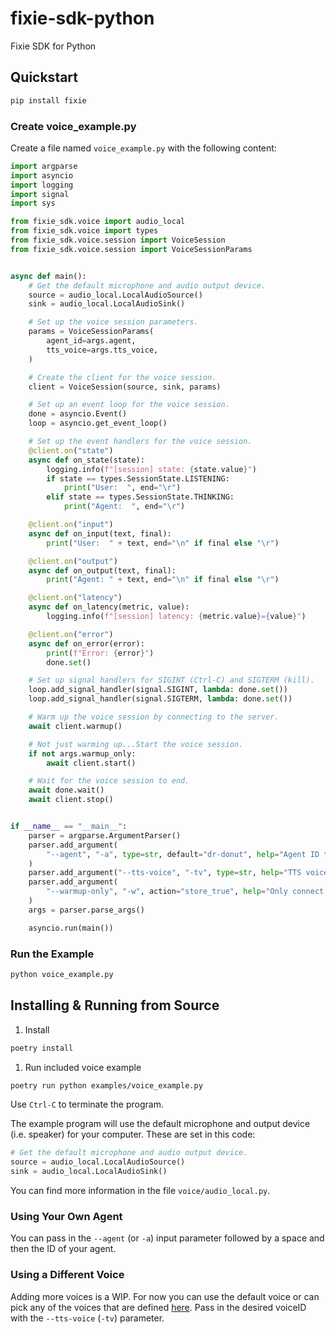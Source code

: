 # fixie-sdk-python
Fixie SDK for Python


## Quickstart

```bash
pip install fixie
```

### Create voice_example.py

Create a file named `voice_example.py` with the following content:

```python
import argparse
import asyncio
import logging
import signal
import sys

from fixie_sdk.voice import audio_local
from fixie_sdk.voice import types
from fixie_sdk.voice.session import VoiceSession
from fixie_sdk.voice.session import VoiceSessionParams


async def main():
    # Get the default microphone and audio output device.
    source = audio_local.LocalAudioSource()
    sink = audio_local.LocalAudioSink()

    # Set up the voice session parameters.
    params = VoiceSessionParams(
        agent_id=args.agent,
        tts_voice=args.tts_voice,
    )

    # Create the client for the voice session.
    client = VoiceSession(source, sink, params)

    # Set up an event loop for the voice session.
    done = asyncio.Event()
    loop = asyncio.get_event_loop()

    # Set up the event handlers for the voice session.
    @client.on("state")
    async def on_state(state):
        logging.info(f"[session] state: {state.value}")
        if state == types.SessionState.LISTENING:
            print("User:  ", end="\r")
        elif state == types.SessionState.THINKING:
            print("Agent:  ", end="\r")

    @client.on("input")
    async def on_input(text, final):
        print("User:  " + text, end="\n" if final else "\r")

    @client.on("output")
    async def on_output(text, final):
        print("Agent: " + text, end="\n" if final else "\r")

    @client.on("latency")
    async def on_latency(metric, value):
        logging.info(f"[session] latency: {metric.value}={value}")

    @client.on("error")
    async def on_error(error):
        print(f"Error: {error}")
        done.set()

    # Set up signal handlers for SIGINT (Ctrl-C) and SIGTERM (kill).
    loop.add_signal_handler(signal.SIGINT, lambda: done.set())
    loop.add_signal_handler(signal.SIGTERM, lambda: done.set())

    # Warm up the voice session by connecting to the server.
    await client.warmup()

    # Not just warming up...Start the voice session.
    if not args.warmup_only:
        await client.start()

    # Wait for the voice session to end.
    await done.wait()
    await client.stop()


if __name__ == "__main__":
    parser = argparse.ArgumentParser()
    parser.add_argument(
        "--agent", "-a", type=str, default="dr-donut", help="Agent ID to talk to"
    )
    parser.add_argument("--tts-voice", "-tv", type=str, help="TTS voice ID to use")
    parser.add_argument(
        "--warmup-only", "-w", action="store_true", help="Only connect to the server"
    )
    args = parser.parse_args()

    asyncio.run(main())
```

### Run the Example
```bash
python voice_example.py
```

## Installing & Running from Source

1. Install
```bash
poetry install
```

1. Run included voice example
```bash
poetry run python examples/voice_example.py
```
Use `Ctrl-C` to terminate the program.

The example program will use the default microphone and output device (i.e. speaker) for your computer. These are set in this code:

```python
# Get the default microphone and audio output device.
source = audio_local.LocalAudioSource()
sink = audio_local.LocalAudioSink()
```

You can find more information in the file `voice/audio_local.py`.

### Using Your Own Agent
You can pass in the `--agent` (or `-a`) input parameter followed by a space and then the ID of your agent.

### Using a Different Voice
Adding more voices is a WIP. For now you can use the default voice or can pick any of the voices that are defined [here](https://github.com/fixie-ai/hisanta.ai/blob/main/lib/config.ts). Pass in the desired voiceID with the `--tts-voice` (`-tv`) parameter.